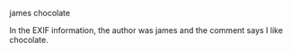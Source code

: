 james
chocolate

In the EXIF information, the author was james and the comment says I like chocolate.